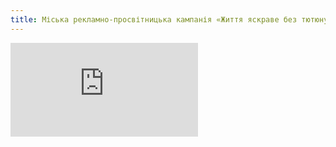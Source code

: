 ```yaml
---
title: Міська рекламно-просвітницька кампанія «Життя яскраве без тютюну, алкоголю, наркотиків»
---
```


<embed src="https://onedrive.live.com/embed?cid=4C0FF6BF3404CFF7&resid=4C0FF6BF3404CFF7%213640&authkey=ADPE5dWFjv6wIvw&em=2"></embed>
